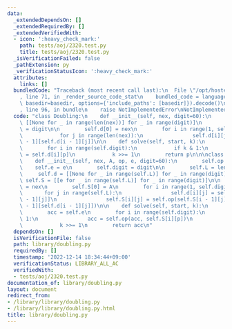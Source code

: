 ```yaml
---
data:
  _extendedDependsOn: []
  _extendedRequiredBy: []
  _extendedVerifiedWith:
  - icon: ':heavy_check_mark:'
    path: tests/aoj/2320.test.py
    title: tests/aoj/2320.test.py
  _isVerificationFailed: false
  _pathExtension: py
  _verificationStatusIcon: ':heavy_check_mark:'
  attributes:
    links: []
  bundledCode: "Traceback (most recent call last):\n  File \"/opt/hostedtoolcache/PyPy/3.7.13/x64/site-packages/onlinejudge_verify/documentation/build.py\"\
    , line 71, in _render_source_code_stat\n    bundled_code = language.bundle(stat.path,\
    \ basedir=basedir, options={'include_paths': [basedir]}).decode()\n  File \"/opt/hostedtoolcache/PyPy/3.7.13/x64/site-packages/onlinejudge_verify/languages/python.py\"\
    , line 96, in bundle\n    raise NotImplementedError\nNotImplementedError\n"
  code: "class Doubling:\n    def __init__(self, nex, digit=60):\n        self.d =\
    \ [[None for _ in range(len(nex))] for _ in range(digit)]\n        self.digit\
    \ = digit\n\n        self.d[0] = nex\n        for i in range(1, self.digit):\n\
    \            for j in range(len(nex)):\n                self.d[i][j] = self.d[i\
    \ - 1][self.d[i - 1][j]]\n\n    def solve(self, start, k):\n        p = start\n\
    \        for i in range(self.digit):\n            if k & 1:\n                p\
    \ = self.d[i][p]\n            k >>= 1\n        return p\n\n\nclass DoublingMonoid:\n\
    \    def __init__(self, nex, A, op, e, digit=60):\n        self.op = op\n    \
    \    self.e = e\n        self.digit = digit\n\n        self.L = len(nex)\n   \
    \     self.d = [[None for _ in range(self.L)] for _ in range(digit)]\n       \
    \ self.S = [[e for _ in range(self.L)] for _ in range(digit)]\n\n        self.d[0]\
    \ = nex\n        self.S[0] = A\n        for i in range(1, self.digit):\n     \
    \       for j in range(self.L):\n                self.d[i][j] = self.d[i - 1][self.d[i\
    \ - 1][j]]\n                self.S[i][j] = self.op(self.S[i - 1][j], self.S[i\
    \ - 1][self.d[i - 1][j]])\n\n    def solve(self, start, k):\n        p = start\n\
    \        acc = self.e\n        for i in range(self.digit):\n            if k &\
    \ 1:\n                acc = self.op(acc, self.S[i][p])\n                p = self.d[i][p]\n\
    \            k >>= 1\n        return acc\n"
  dependsOn: []
  isVerificationFile: false
  path: library/doubling.py
  requiredBy: []
  timestamp: '2022-12-14 18:34:44+09:00'
  verificationStatus: LIBRARY_ALL_AC
  verifiedWith:
  - tests/aoj/2320.test.py
documentation_of: library/doubling.py
layout: document
redirect_from:
- /library/library/doubling.py
- /library/library/doubling.py.html
title: library/doubling.py
---
```

